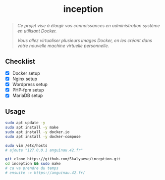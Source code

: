 # <p align="center">inception</p>

> _Ce projet vise à élargir vos connaissances en administration système en utilisant Docker._
>
> _Vous allez virtualiser plusieurs images Docker, en les créant dans votre nouvelle machine virtuelle personnelle._

## Checklist

- [x] Docker setup
- [x] Nginx setup
- [x] Wordpress setup
- [x] PHP-fpm setup
- [x] MariaDB setup

## Usage

```bash
sudo apt update -y
sudo apt install -y make
sudo apt install -y docker.io
sudo apt install -y docker-compose
```

```bash
sudo vim /etc/hosts
# ajoute "127.0.0.1 anguinau.42.fr"
```

```bash
git clone https://github.com/Skalyaeve/inception.git
cd inception && sudo make
# ca va prendre du temps
# ensuite -> https://anguinau.42.fr/
```
